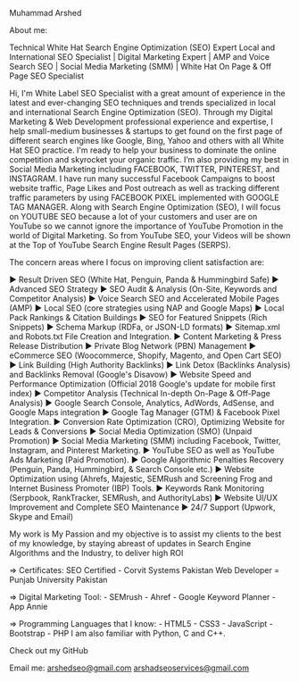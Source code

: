 Muhammad Arshed

About me:

Technical White Hat Search Engine Optimization (SEO) Expert
 Local and International SEO Specialist | Digital Marketing Expert | AMP and Voice Search SEO | Social Media Marketing (SMM) | White Hat On Page & Off Page SEO Specialist

Hi, I'm White Label SEO Specialist with a great amount of experience in the latest and ever-changing SEO techniques and trends specialized in local and international Search Engine Optimization (SEO). Through my Digital Marketing & Web Development professional experience and expertise, I help small-medium businesses & startups to get found on the first page of different search engines like Google, Bing, Yahoo and others with all White Hat SEO practice. I'm ready to help your business to dominate the online competition and skyrocket your organic traffic.
I’m also providing my best in Social Media Marketing including FACEBOOK, TWITTER, PINTEREST, and INSTAGRAM. I have run many successful Facebook Campaigns to boost website traffic, Page Likes and Post outreach as well as tracking different traffic parameters by using FACEBOOK PIXEL implemented with GOOGLE TAG MANAGER.
Along with Search Engine Optimization (SEO), I will focus on YOUTUBE SEO because a lot of your customers and user are on YouTube so we cannot ignore the importance of YouTube Promotion in the world of Digital Marketing. So from YouTube SEO, your Videos will be shown at the Top of YouTube Search Engine Result Pages (SERPS).

The concern areas where I focus on improving client satisfaction are:

► Result Driven SEO (White Hat, Penguin, Panda & Hummingbird Safe) 
► Advanced SEO Strategy 
► SEO Audit & Analysis (On-Site, Keywords and Competitor Analysis) 
► Voice Search SEO and Accelerated Mobile Pages (AMP)
► Local SEO (core strategies using NAP and Google Maps) 
► Local Pack Rankings & Citation Buildings 
► SEO for Featured Snippets (Rich Snippets)
► Schema Markup (RDFa, or JSON-LD formats)
► Sitemap.xml and Robots.txt File Creation and Integration. 
► Content Marketing & Press Release Distribution 
► Private Blog Network (PBN) Management 
► eCommerce SEO (Woocommerce, Shopify, Magento, and Open Cart SEO) 
► Link Building (High Authority Backlinks) 
► Link Detox (Backlinks Analysis) and Backlinks Removal (Google's Disavow) 
► Website Speed and Performance Optimization (Official 2018 Google's update for mobile first index) 
► Competitor Analysis (Technical In-depth On-Page & Off-Page Analysis)
► Google Search Console, Analytics, AdWords, AdSense, and Google Maps integration 
► Google Tag Manager (GTM) & Facebook Pixel Integration.
► Conversion Rate Optimization (CRO), Optimizing Website for Leads & Conversions 
► Social Media Optimization (SMO) (Unpaid Promotion)
► Social Media Marketing (SMM) including Facebook, Twitter, Instagram, and Pinterest Marketing.
► YouTube SEO as well as YouTube Ads Marketing (Paid Promotion). 
► Google Algorithmic Penalties Recovery (Penguin, Panda, Hummingbird, & Search Console etc.) 
► Website Optimization using (Ahrefs, Majestic, SEMRush and Screening Frog and Internet Business Promoter (IBP) Tools.
► Keywords Rank Monitoring (Serpbook, RankTracker, SEMRush, and AuthorityLabs) 
► Website UI/UX Improvement and Complete SEO Maintenance
► 24/7 Support (Upwork, Skype and Email)

My work is My Passion and my objective is to assist my clients to the best of my knowledge, by staying abreast of updates in Search Engine Algorithms and the Industry, to deliver high ROI

=> Certificates:
	SEO Certified - Corvit Systems Pakistan
	Web Developer = Punjab University Pakistan

=> Digital Marketing Tool:
	- SEMrush
	- Ahref
	- Google Keyword Planner
	- App Annie 

=> Programming Languages that I know:
	- HTML5
	- CSS3
	- JavaScript
	- Bootstrap
	- PHP
I am also familiar with Python, C and C++.

Check out my GitHub

Email me: arshedseo@gmail.com
		  arshadseoservices@gmail.com
